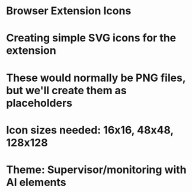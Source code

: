 # Browser Extension Icons

# Creating simple SVG icons for the extension
# These would normally be PNG files, but we'll create them as placeholders

# Icon sizes needed: 16x16, 48x48, 128x128
# Theme: Supervisor/monitoring with AI elements